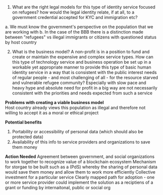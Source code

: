1. What are the right legal models for this type of identity service focused on refugees?  how would the legal identity relate, if at all, to a government credential accepted for KYC and immigration etc? 

a. We must know the government's perspective on the population that we are working with 
b. In the case of the BBB there is a distinction made between "refugees" vs illegal immigrants or citizens with questioned status by host country

2. What is the business model?  A non-profit is in a position to fund and create or maintain the expensive and complex service types. How can this type of technology service and business operation be set up in a workable yet appropriate manner to provide this type of basic human identity  service in a way that is consistent with the public interest needs of regular people - and most challenging of all - for the resource starved and vulnerable refugee community? Especially with slow pace and heavy hype and absolute need for profit in a big way are not necessarily consistent with the priorities and needs expected from such a service

**Problems with creating a viable business model**  
Host country already views this population as illegal and therefore not willing to accept it as a moral or ethical project 

**Potential benefits**

1. Portability or accessibility of personal data (which should also be protected data) 
2. Availability of this info to service providers and organizations to save them money 

**Action Needed**
Agreement between government, and social organizations to work together to recognize value of a blockchain ecosystem
Mechanism for storgae to be built such as a (PdS) whereby the sharing of personal data would save them money and allow them to work more efficiently 
Collective investment for a particular service
Clearly mapped path for adoption - one or more service provider could implement the solution as a reciptiens of a grant or funding by internaitonal, public or social org
